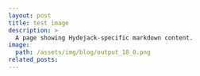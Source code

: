 ```yaml
---
layout: post
title: test image
description: >
  A page showing Hydejack-specific markdown content.
image: 
  path: /assets/img/blog/output_18_0.png
related_posts:
---
```


